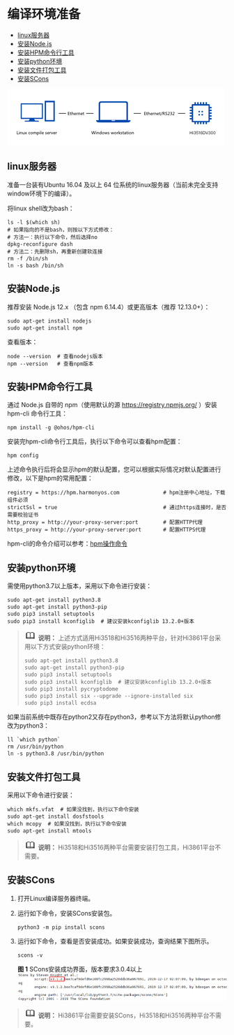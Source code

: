 # 编译环境准备<a name="ZH-CN_TOPIC_0000001071315859"></a>

-   [linux服务器](#section20979554791)
-   [安装Node.js](#section9954105413153)
-   [安装HPM命令行工具](#section15937194904819)
-   [安装python环境](#section1621819180417)
-   [安装文件打包工具](#section77617165913)
-   [安装SCons](#section873135716233)

![](figure/3516dv300.png)

## linux服务器<a name="section20979554791"></a>

准备一台装有Ubuntu 16.04 及以上 64 位系统的linux服务器（当前未完全支持window环境下的编译）。

将linux shell改为bash：

```
ls -l $(which sh)
# 如果指向的不是bash，则按以下方式修改：
# 方法一：执行以下命令，然后选择no
dpkg-reconfigure dash
# 方法二：先删除sh，再重新创建软连接
rm -f /bin/sh
ln -s bash /bin/sh
```

## 安装Node.js<a name="section9954105413153"></a>

推荐安装 Node.js 12.x （包含 npm 6.14.4）或更高版本（推荐 12.13.0+）：

```
sudo apt-get install nodejs
sudo apt-get install npm
```

查看版本：

```
node --version  # 查看nodejs版本
npm --version   # 查看npm版本
```

## 安装HPM命令行工具<a name="section15937194904819"></a>

通过 Node.js 自带的 npm（使用默认的源 https://registry.npmjs.org/ ）安装 hpm-cli 命令行工具：

```
npm install -g @ohos/hpm-cli
```

安装完hpm-cli命令行工具后，执行以下命令可以查看hpm配置：

```
hpm config
```

上述命令执行后将会显示hpm的默认配置，您可以根据实际情况对默认配置进行修改，以下是hpm的常用配置：

```
registry = https://hpm.harmonyos.com              # hpm注册中心地址，下载组件必须
strictSsl = true                                  # 通过https连接时，是否需要校验证书
http_proxy = http://your-proxy-server:port        # 配置HTTP代理
https_proxy = http://your-proxy-server:port       # 配置HTTPS代理
```

hpm-cli的命令介绍可以参考：[hpm操作命令](oem_bundle_standard_des.md)

## 安装python环境<a name="section1621819180417"></a>

需使用python3.7以上版本，采用以下命令进行安装：

```
sudo apt-get install python3.8
sudo apt-get install python3-pip
sudo pip3 install setuptools
sudo pip3 install kconfiglib  # 建议安装kconfiglib 13.2.0+版本
```

>![](../public_sys-resources/icon-note.gif) **说明：** 
>上述方式适用Hi3518和Hi3516两种平台，针对Hi3861平台采用以下方式安装python环境：
>```
>sudo apt-get install python3.8
>sudo apt-get install python3-pip
>sudo pip3 install setuptools
>sudo pip3 install kconfiglib  # 建议安装kconfiglib 13.2.0+版本
>sudo pip3 install pycryptodome
>sudo pip3 install six --upgrade --ignore-installed six
>sudo pip3 install ecdsa
>```

如果当前系统中既存在python2又存在python3，参考以下方法将默认python修改为python3：

```
ll `which python`
rm /usr/bin/python
ln -s python3.8 /usr/bin/python
```

## 安装文件打包工具<a name="section77617165913"></a>

采用以下命令进行安装：

```
which mkfs.vfat  # 如果没找到，执行以下命令安装
sudo apt-get install dosfstools
which mcopy  # 如果没找到，执行以下命令安装
sudo apt-get install mtools
```

>![](../public_sys-resources/icon-note.gif) **说明：** 
>Hi3518和Hi3516两种平台需要安装打包工具，Hi3861平台不需要。

## 安装SCons<a name="section873135716233"></a>

1.  打开Linux编译服务器终端。
2.  运行如下命令，安装SCons安装包。

    ```
    python3 -m pip install scons
    ```

3.  运行如下命令，查看是否安装成功。如果安装成功，查询结果下图所示。

    ```
    scons -v
    ```

    **图 1**  SCons安装成功界面，版本要求3.0.4以上<a name="fig235815252492"></a>  
    ![](figure/SCons安装成功界面-版本要求3-0-4以上-26.png "SCons安装成功界面-版本要求3-0-4以上-26")


>![](../public_sys-resources/icon-note.gif) **说明：** 
>Hi3861平台需要安装SCons，Hi3518和Hi3516两种平台不需要。

